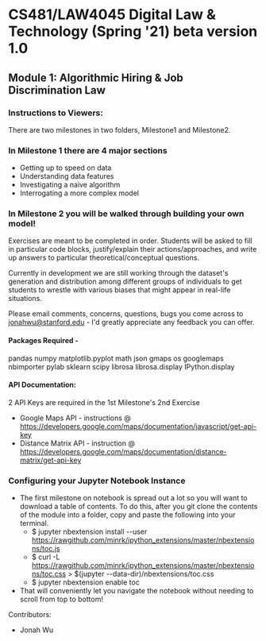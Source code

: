 # CS481/LAW4045 Digital Law & Technology (Spring '21) beta version 1.0
## Module 1: Algorithmic Hiring & Job Discrimination Law

### Instructions to Viewers:

There are two milestones in two folders, Milestone1 and Milestone2.


### In Milestone 1 there are 4 major sections
- Getting up to speed on data
- Understanding data features
- Investigating a naive algorithm
- Interrogating a more complex model

### In Milestone 2 you will be walked through building your own model!

Exercises are meant to be completed in order. Students will be asked to fill in particular code blocks, justify/explain their actions/approaches, and write up answers to particular theoretical/conceptual questions.

Currently in development we are still working through the dataset's generation and distribution among different groups of individuals to get students to wrestle with various biases that might appear in real-life situations.

Please email comments, concerns, questions, bugs you come across to jonahwu@stanford.edu - I'd greatly appreciate any feedback you can offer.


#### Packages Required - 
pandas 
numpy 
matplotlib.pyplot
math
json 
gmaps
os
googlemaps
nbimporter
pylab
sklearn
scipy
librosa
librosa.display
IPython.display


#### API Documentation: 
2 API Keys are required in the 1st Milestone's 2nd Exercise
- Google Maps API - instructions @ https://developers.google.com/maps/documentation/javascript/get-api-key
- Distance Matrix API - instruction @ https://developers.google.com/maps/documentation/distance-matrix/get-api-key

### Configuring your Jupyter Notebook Instance
- The first milestone on notebook is spread out a lot so you will want to download a table of contents. To do this, after you git clone the contents of the module into a folder, copy and paste the following into your terminal. 
    - $ jupyter nbextension install --user https://rawgithub.com/minrk/ipython_extensions/master/nbextensions/toc.js
    - $ curl -L https://rawgithub.com/minrk/ipython_extensions/master/nbextensions/toc.css > $(jupyter --data-dir)/nbextensions/toc.css
    - $ jupyter nbextension enable toc
- That will conveniently let you navigate the notebook without needing to scroll from top to bottom!



Contributors: 
- Jonah Wu

